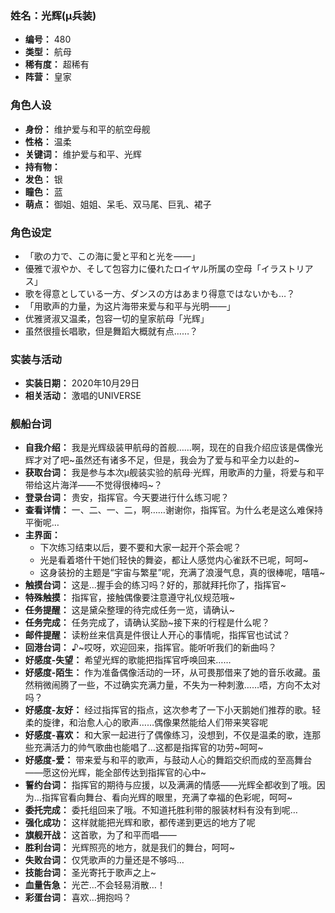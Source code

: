 ### 姓名：光辉(μ兵装)
* **编号：** 480
* **类型：** 航母
* **稀有度：** 超稀有
* **阵营：** 皇家


### 角色人设
* **身份：** 维护爱与和平的航空母舰
* **性格：** 温柔
* **关键词：** 维护爱与和平、光辉
* **持有物：** 
* **发色：** 银
* **瞳色：** 蓝
* **萌点：** 御姐、姐姐、呆毛、双马尾、巨乳、裙子


### 角色设定
* 「歌の力で、この海に愛と平和と光を――」
* 優雅で淑やか、そして包容力に優れたロイヤル所属の空母「イラストリアス」
* 歌を得意としている一方、ダンスの方はあまり得意ではないかも…？
* 「用歌声的力量，为这片海带来爱与和平与光明——」
* 优雅贤淑又温柔，包容一切的皇家航母「光辉」
* 虽然很擅长唱歌，但是舞蹈大概就有点……？


### 实装与活动
* **实装日期：** 2020年10月29日
* **相关活动：** 激唱的UNIVERSE


### 舰船台词
* **自我介绍：** 我是光辉级装甲航母的首舰……啊，现在的自我介绍应该是偶像光辉才对了吧~虽然还有诸多不足，但是，我会为了爱与和平全力以赴的~
* **获取台词：** 我是参与本次μ舰装实验的航母·光辉，用歌声的力量，将爱与和平带给这片海洋——不觉得很棒吗~？
* **登录台词：** 贵安，指挥官。今天要进行什么练习呢？
* **查看详情：** 一、二、一、二，啊……谢谢你，指挥官。为什么老是这么难保持平衡呢…
* **主界面：**
  * 下次练习结束以后，要不要和大家一起开个茶会呢？
  * 光是看着塔什干她们轻快的舞姿，都让人感觉内心雀跃不已呢，呵呵~
  * 这身装扮的主题是“宇宙与繁星”呢，充满了浪漫气息，真的很棒呢，嘻嘻~
* **触摸台词：** 这是…握手会的练习吗？好的，那就拜托你了，指挥官~
* **特殊触摸：** 指挥官，接触偶像要注意遵守礼仪规范哦~
* **任务提醒：** 这是黛朵整理的待完成任务一览，请确认~
* **任务完成：** 任务完成了，请确认奖励~接下来的行程是什么呢？
* **邮件提醒：** 读粉丝来信真是件很让人开心的事情呢，指挥官也试试？
* **回港台词：** ♪~哎呀，欢迎回来，指挥官。能听听我们的新曲吗？
* **好感度-失望：** 希望光辉的歌能把指挥官呼唤回来……
* **好感度-陌生：** 作为准备偶像活动的一环，从可畏那借来了她的音乐收藏。虽然稍微闹腾了一些，不过确实充满力量，不失为一种刺激……唔，方向不太对吗？
* **好感度-友好：** 经过指挥官的指点，这次参考了一下小天鹅她们推荐的歌。轻柔的旋律，和治愈人心的歌声……偶像果然能给人们带来笑容呢
* **好感度-喜欢：** 和大家一起进行了偶像练习，没想到，不仅是温柔的歌，连那些充满活力的帅气歌曲也能唱了…这都是指挥官的功劳~呵呵~
* **好感度-爱：** 带来爱与和平的歌声，与鼓动人心的舞蹈交织而成的至高舞台——愿这份光辉，能全部传达到指挥官的心中~
* **誓约台词：** 指挥官的期待与应援，以及满满的情感——光辉全都收到了哦。因为…指挥官看向舞台、看向光辉的眼里，充满了幸福的色彩呢，呵呵~
* **委托完成：** 委托组回来了哦。不知道托胜利带的服装材料有没有到呢…
* **强化成功：** 这样就能把光辉和歌，都传递到更远的地方了呢
* **旗舰开战：** 这首歌，为了和平而唱——
* **胜利台词：** 光辉照亮的地方，就是我们的舞台，呵呵~
* **失败台词：** 仅凭歌声的力量还是不够吗…
* **技能台词：** 圣光寄托于歌声之上~
* **血量告急：** 光芒…不会轻易消散…！
* **彩蛋台词：** 喜欢…拥抱吗？
